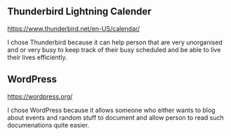 ## Thunderbird Lightning Calender

https://www.thunderbird.net/en-US/calendar/

I chose Thunderbird because it can help person that are very unorganised and or very busy
to keep track of their busy scheduled and be able to live their lives efficiently.

## WordPress

https://wordpress.org/

I chose WordPress because it allows someone who either wants to blog about events and random stuff
to document and allow person to read such documenations quite easier.
